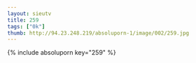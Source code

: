 ```yaml
--- 
layout: sieutv
title: 259
tags: ["0k"]
thumb: http://94.23.248.219/absoluporn-1/image/002/259.jpg
---
```

{% include absoluporn key="259" %} 
